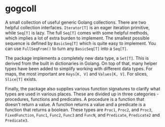 # gogcoll

A small collection of useful generic Golang collections. There are two helpful collection interfaces. `Iterator[T]` is
an eager iteration primitive, while `Seq[T]` is lazy. The full `Seq[T]` comes with some helpful methods, which implies a
lot of extra burden to implement. The smallest possible sequence is defined by `BasicSeq[T]` which is quite easy to
implement. You can use `FullSeqFrom()` to turn any `BasicSeq[T]` into a `Seq[T]`.

The package implements a completely new data type, a `Set[T]`. This is derived from the built in dictionaries in
Golang. On top of that, many helper types have been added to simplify working with different data types. For maps, the
most important are `Keys[K, V]` and `Values[K, V]`. For slices, `Slice[T]` exists.

Finally, the package also supplies various function signatures to clarify what types are used in various places. These
are divided up in three categories - procedures, functions and predicates. A procedure is a function that doesn't return
a value. A function returns a value and a predicate is a function that returns a boolean. These types are `Proc1`,
`Proc2`, and `Proc3`, `FixedFunction`, `Func1`, `Func2`, `Func3` and `FuncN`, and `Predicate`, `Predicate2` and
`Predicate3`.
